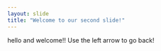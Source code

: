 ```yaml
---
layout: slide
title: "Welcome to our second slide!"
---
```

hello and welcome!!
Use the left arrow to go back!
